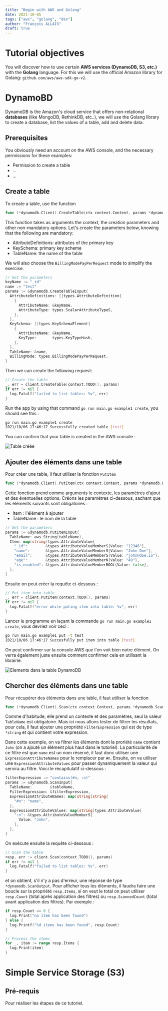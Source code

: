 ```yaml
---
title: "Begin with AWS and Golang"
date: 2021-10-05
tags: ["aws", "golang", "dev"]
author: "François ALLAIS"
draft: true
---
```


# Tutorial objectives

You will discover how to use certain **AWS services (DynamoDB, S3, etc.)** with the **Golang** language. For this we will use the official Amazon library for Golang: `github.com/aws/aws-sdk-go-v2`.

# DynamoBD

DynamoDB is the Amazon's cloud service that offers non-relational **databases** (like MongoDB, RethinkDB, etc..), we will use the Golang library to create a database, list the values of a table, add and delete data.

## Prerequisites

You obviously need an account on the AWS console, and the necessary permissions for these examples:
- Permission to create a table
- ...
- ...

## Create a table

To create a table, use the function
```go
func (*dynamodb.Client).CreateTable(ctx context.Context, params *dynamodb.CreateTableInput, optFns ...func(*dynamodb.Options)) (*dynamodb.CreateTableOutput, error)
```

This function takes as arguments the context, the creation parameters and other non-mandatory options. Let's create the parameters below, knowing that the following are mandatory:

- AttributeDefinitions: attributes of the primary key
- KeySchema: primary key scheme
- TableName: the name of the table

We will also choose the `BillingModePayPerRequest` mode to simplify the exercise.

```go
// Set the parameters
keyName := "_id"
name := "test"
params := &dynamodb.CreateTableInput{
  AttributeDefinitions: []types.AttributeDefinition{
    {
      AttributeName: &keyName,
      AttributeType: types.ScalarAttributeTypeS,
    },
  },
  KeySchema: []types.KeySchemaElement{
    {
      AttributeName: &keyName,
      KeyType:       types.KeyTypeHash,
    },
  },
  TableName: &name,
  BillingMode: types.BillingModePayPerRequest,
}
```

Then we can create the following request:

```go
// Create the table
_, err = client.CreateTable(context.TODO(), params)
if err != nil {
  log.Fatalf("failed to list tables: %v", err)
}
```

Run the app by using that command `go run main.go example1 create`, you should see this :

```sh
go run main.go example1 create
2021/10/06 17:46:17 Successfully created table [test]
```

You can confirm that your table is created in the AWS console :

![Table créée](/images/posts/table-creee.png)

## Ajouter des éléments dans une table

Pour créer une table, il faut utiliser la fonction `PutItem`

```go
func (*dynamodb.Client).PutItem(ctx context.Context, params *dynamodb.PutItemInput, optFns ...func(*dynamodb.Options)) (*dynamodb.PutItemOutput, error)
```

Cette fonction prend comme arguments le contexte, les paramètres d'ajout et des éventuelles options. Créons les paramètres ci-dessous, sachant que les éléments suivants sont obligatoires :

- Item : l'élément à ajouter
- TableName : le nom de la table

```go
// Set the parameters
params := &dynamodb.PutItemInput{
  TableName: aws.String(tableName),
  Item: map[string]types.AttributeValue{
    "_id":        &types.AttributeValueMemberS{Value: "12346"},
    "name":       &types.AttributeValueMemberS{Value: "John Doe"},
    "email":      &types.AttributeValueMemberS{Value: "john@doe.io"},
    "age":        &types.AttributeValueMemberN{Value: "49"},
    "is_enabled": &types.AttributeValueMemberBOOL{Value: false},
  },
}
```

Ensuite on peut créer la requête ci-dessous :

```go
// Put item into table
_, err = client.PutItem(context.TODO(), params)
if err != nil {
  log.Fatalf("error while puting item into table: %v", err)
}
```

Lancer le programme en laçant la commande `go run main.go example1 create`, vous devriez voir ceci :

```sh
go run main.go example1 put -t test
2021/10/06 17:46:17 Succesfully put item into table [test]
```

On peut confirmer sur la console AWS que l'on voit bien notre élément. On verra également juste ensuite comment confirmer cela en utilisant la librairie.

![Elements dans la table DynamoDB](/images/posts/elements-table-dynamodb.png)

## Chercher des éléments dans une table

Pour récupérer des éléments dans une table, il faut utiliser la fonction
```go
func (*dynamodb.Client).Scan(ctx context.Context, params *dynamodb.ScanInput, optFns ...func(*dynamodb.Options)) (*dynamodb.ScanOutput, error)
```

Comme d'habitude, elle prend un contexte et des paramètres, seul la valeur `TableName` est obligatoire. Mais ici nous allons tester de filtrer les résultats, pour cela, il faut ajouter une propriété `FilterExpression` qui est de type `*string` et qui contient votre expression.

Dans cette exemple, on va filtrer les éléments dont la proriété `name` contient `John` (on a ajouté un élément plus haut dans le tutoriel). La particularité de ce filtre est que `name` est un nom réservé, il faut donc utiliser une `ExpressionAttributeNames` pour le remplacer par `#n`. Ensuite, on va utiliser une `ExpressionAttributeValues` pour passer dynamiquement la valeur qui servira au filtre. Voici le récapitulatif ci-dessous :

```go
filterExpression := "contains(#n, :n)"
params := &dynamodb.ScanInput{
  TableName:        &tableName,
  FilterExpression: &filterExpression,
  ExpressionAttributeNames: map[string]string{
    "#n": "name",
  },
  ExpressionAttributeValues: map[string]types.AttributeValue{
    ":n": &types.AttributeValueMemberS{
      Value: "John",
    },
  },
}
```

On exécute ensuite la requête ci-dessous :

```go
// Scan the table
resp, err := client.Scan(context.TODO(), params)
if err != nil {
  log.Fatalf("failed to list tables: %v", err)
}
```

et on obtient, s'il n'y a pas d'erreur, une réponse de type `*dynamodb.ScanOutput`. Pour afficher tous les éléments, il faudra faire une boucle sur la propriété `resp.Items`, si on veut le total on peut utiliser `resp.Count` (total après application des filtres) ou `resp.ScannedCount` (total avant application des filtres). Par exemple :

```go
if resp.Count == 0 {
  log.Print("no item has been found")
} else {
  log.Printf("%d items has been found", resp.Count)
}

// Process the items
for _, item := range resp.Items {
  log.Print(item)
}
```

# Simple Service Storage (S3)

## Pré-requis

Pour réaliser les étapes de ce tutoriel.